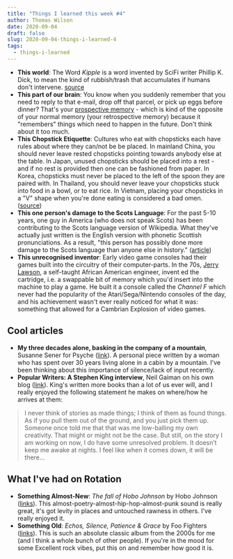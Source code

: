 ```yaml
---
title: "Things I learned this week #4"
author: Thomas Wilson
date: 2020-09-04
draft: false
slug: 2020-09-04-things-i-learned-4
tags:
  - things-i-learned
---
```


- **This world**: The Word _Kipple_ is a word invented by SciFi writer Phillip K. Dick, to mean the kind of rubbish/trash that accumulates if humans don't intervene. [source](https://www.urbandictionary.com/define.php?term=kipple)
- **This part of our brain**: You know when you suddenly remember that you need to reply to that e-mail, drop off that parcel, or pick up eggs before dinner? That's your [prospective memory](https://en.wikipedia.org/wiki/Prospective_memory) - which is kind of the opposite of your normal memory (your retrospective memory) because it "remembers" things which need to happen in the future. Don't think about it too much.
- **This Chopstick Etiquette**: Cultures who eat with chopsticks each have rules about where they can/not be be placed. In mainland China, you should never leave rested chopsticks pointing towards anybody else at the table. In Japan, unused chopsticks should be placed into a rest - and if no rest is provided then one can be fashioned from paper. In Korea, chopsticks must never be placed to the left of the spoon they are paired with. In Thailand, you should never leave your chopsticks stuck into food in a bowl, or to eat rice. In Vietnam, placing your chopsticks in a "V" shape when you're done eating is considered a bad omen. ([source](https://en.wikipedia.org/wiki/Chopsticks#Etiquette))
- **This one person's damage to the Scots Language**: For the past 5-10 years, one guy in America (who does not speak Scots) has been contributing to the Scots language version of Wikipedia. What they've actually just written is the English version with phonetic Scottish pronunciations. As a result, "this person has possibly done more damage to the Scots language than anyone else in history." ([article](https://www.vice.com/en_us/article/wxqy8x/most-of-scottish-wikipedia-written-by-american-in-mangled-english))
- **This unrecognised inventor**: Early video game consoles had their games built into the circuitry of their computer-parts. In the 70s, [Jerry Lawson](https://www.engadget.com/2015-02-20-jerry-lawson-game-pioneer.html), a self-taught African American engineer, invent ed the cartridge, i.e. a swappable bit of memory which you'd insert into the machine to play a game. He built it a console called the _Channel F_ which never had the popularity of the Atari/Sega/Nintendo consoles of the day, and his achievement wasn't ever really noticed for what it was: something that allowed for a Cambrian Explosion of video games.

## Cool articles

- **‌My three decades alone, basking in the company of a mountain**, Susanne Sener for Psyche ([link](https://psyche.co/ideas/my-three-decades-alone-basking-in-the-company-of-a-mountain)). A personal piece written by a woman who has spent over 30 years living alone in a cabin by a mountain. I've been thinking about this importance of silence/lack of input recently.
- **Popular Writers: A Stephen King interview**, Neil Gaiman on his own blog ([link](https://journal.neilgaiman.com/2012/04/popular-writers-stephen-king-interview.html)). King's written more books than a lot of us ever will, and I really enjoyed the following statement he makes on where/how he arrives at them:

> I never think of stories as made things; I think of them as found things. As if you pull them out of the ground, and you just pick them up. Someone once told me that that was me low-balling my own creativity. That might or might not be the case. But still, on the story I am working on now, I do have some unresolved problem. It doesn’t keep me awake at nights. I feel like when it comes down, it will be there...

## What I've had on Rotation

- **Something Almost-New**: _The fall of Hobo Johnson_ by Hobo Johnson ([links](https://songwhip.com/hobo-johnson/the-fall-of-hobo-johnson)). This almost-poetry-almost-hip-hop-almost-punk sound is really great, it's got levity in places and untouched rawness in others. I've really enjoyed it.
- **Something Old**: _Echos, Silence, Patience & Grace_ by Foo Fighters ([links](https://songwhip.com/foo-fighters/echoes-silence-patience-and-grace)). This is such an absolute classic album from the 2000s for me (and I think a whole bunch of other people). If you're in the mood for some Excellent rock vibes, put this on and remember how good it is.
